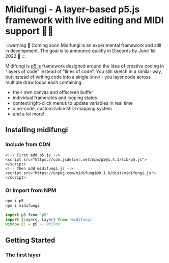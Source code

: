 # Midifungi - A layer-based p5.js framework with live editing and MIDI support 🎹🍄

:::warning 📅 Coming soon
Midifungi is an experimental framework and still in development. The goal is to announce quietly in Discords by June 1st 2022 🌈
:::

<Midifungi :layers="['@midifungi/001/lilies', '@midifungi/001/ripples']" height=600 />

Midifungi is [p5.js](https://p5js.org/reference/) framework designed around the idea of creative coding in "layers of code" instead of "lines of code". You still sketch in a similar way, but instead of writing code into a single `draw()` you layer code across multiple draw loops each containing:
- their own canvas and offscreen buffer
- individual framerates and looping states
- context/right-click menus to update variables in real time
- a no-code, customizable MIDI mapping system
- and a lot more!

## Installing midifungi

### Include from CDN
```html:no-v-pre
<!-- First add p5.js -->
<script src="https://cdn.jsdelivr.net/npm/p5@1.4.1/lib/p5.js"></script>
<!-- Then add midifungi.js -->
<script src="https://unpkg.com/midifungi@0.1.8/dist/midifungi.js"></script>
```

### Or import from NPM
```bash
npm i p5
npm i midifungi
```
```js
import p5 from 'p5'
import {Layers, Layer} from 'midifungi'
window.p5 = p5 // @fixme
```

## Getting Started

### The first layer

<!-- :::tip By the way, you can still do things the old way!
In fact, you can add it to existing sketches just for the [MIDI mapping system](/midi) with zero modifcation to your existing code...but here we'll explore new ways to sketch 🧑‍🎨
::: -->

<!-- 
<div style="height: 300px">
  <example001 />
</div>

@[code{2-28}](./.vuepress/components/example/001-simple-layer/bg.js)

### Stacking layers

<div style="height: 400px">
  <example001x2 />
</div> -->
